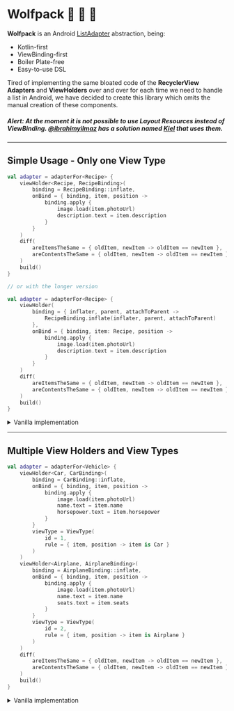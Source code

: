 # Wolfpack :wolf: :wolf: :wolf:

**Wolfpack** is an Android [ListAdapter](https://developer.android.com/reference/androidx/recyclerview/widget/ListAdapter) abstraction, being:

- Kotlin-first
- ViewBinding-first
- Boiler Plate-free
- Easy-to-use DSL

Tired of implementing the same bloated code of the **RecyclerView Adapters** and **ViewHolders** over and over for each time we need to handle a list in Android, we have decided to create this library which omits the manual creation of these components.

##### **Alert:** At the moment it is not possible to use Layout Resources instead of ViewBinding. [@ibrahimyilmaz](https://github.com/ibrahimyilmaz) has a solution named [Kiel](https://github.com/ibrahimyilmaz/kiel) that uses them.

---

## Simple Usage - Only one View Type

```kotlin
val adapter = adapterFor<Recipe> {
    viewHolder<Recipe, RecipeBinding>(
        binding = RecipeBinding::inflate,
        onBind = { binding, item, position ->
            binding.apply {
                image.load(item.photoUrl)
                description.text = item.description
            }
        }
    )
    diff(
        areItemsTheSame = { oldItem, newItem -> oldItem == newItem },
        areContentsTheSame = { oldItem, newItem -> oldItem == newItem }
    )
    build()
}

// or with the longer version

val adapter = adapterFor<Recipe> {
    viewHolder(
        binding = { inflater, parent, attachToParent ->
            RecipeBinding.inflate(inflater, parent, attachToParent)
        },
        onBind = { binding, item: Recipe, position ->
            binding.apply {
                image.load(item.photoUrl)
                description.text = item.description
            }
        }
    )
    diff(
        areItemsTheSame = { oldItem, newItem -> oldItem == newItem },
        areContentsTheSame = { oldItem, newItem -> oldItem == newItem }
    )
    build()
}
```

<details>
<summary>Vanilla implementation</summary>

```kotlin
class RecipeAdapter : ListAdapter<Recipe, RecipeAdapter.ViewHolder>(
    DIFF_CALLBACK
) {

    override fun onCreateViewHolder(parent: ViewGroup, viewType: Int): ViewHolder =
        ViewHolder(
            RecipeBinding.inflate(
                LayoutInflater.from(parent.context),
                parent,
                false
            )
        )

    override fun onBindViewHolder(holder: ViewHolder, position: Int) {
        holder.bind(getItem(position))
    }

    inner class ViewHolder(
        private val binding: RecipeBinding
    ) : RecyclerView.ViewHolder(binding.root) {

        fun bind(item: Recipe) {
            binding.apply {
            image.load(item.photoUrl)
            description.text = item.description
        }
    }

    private companion object {
        val DIFF_CALLBACK = object : DiffUtil.ItemCallback<Recipe>() {
            override fun areItemsTheSame(oldItem: Recipe, newItem: Recipe): Boolean = oldItem == newItem

            override fun areContentsTheSame(oldItem: Recipe, newItem: Recipe): Boolean = oldItem == newItem
        }
    }

}
```

</details>

---

## Multiple View Holders and View Types

```kotlin
val adapter = adapterFor<Vehicle> {
    viewHolder<Car, CarBinding>(
        binding = CarBinding::inflate,
        onBind = { binding, item, position ->
            binding.apply {
                image.load(item.photoUrl)
                name.text = item.name
                horsepower.text = item.horsepower
            }
        }
        viewType = ViewType(
            id = 1,
            rule = { item, position -> item is Car }
        )
    )
    viewHolder<Airplane, AirplaneBinding>(
        binding = AirplaneBinding::inflate,
        onBind = { binding, item, position ->
            binding.apply {
                image.load(item.photoUrl)
                name.text = item.name
                seats.text = item.seats
            }
        }
        viewType = ViewType(
            id = 2,
            rule = { item, position -> item is Airplane }
        )
    )
    diff(
        areItemsTheSame = { oldItem, newItem -> oldItem == newItem },
        areContentsTheSame = { oldItem, newItem -> oldItem == newItem }
    )
    build()
}
```

<details>
<summary>Vanilla implementation</summary>

```kotlin
class VehicleAdapter : ListAdapter<Vehicle, RecyclerView.ViewHolder>(
    DIFF_CALLBACK
) {

    override fun getItemViewType(position: Int): Int = when (getItem(position)) {
        is Car -> 1
        is Airplane -> 2
        else -> error("No condition found for item at position: $position")
    }

    override fun onCreateViewHolder(parent: ViewGroup, viewType: Int): RecyclerView.ViewHolder =
        when (viewType) {
            1 -> CarViewHolder(
                CarBinding.inflate(
                    LayoutInflater.from(parent.context),
                    parent,
                    false
                )
            )
            2 -> AirplaneViewHolder(
                AirplaneBinding.inflate(
                    LayoutInflater.from(parent.context),
                    parent,
                    false
                )
            )
            else -> error("View Holder not found for View Type: $viewType")
        }

    override fun onBindViewHolder(holder: RecyclerView.ViewHolder, position: Int) {
        val item = getItem(position)
        when (holder) {
            is CarViewHolder -> holder.bind(item as Car)
            is AirplaneViewHolder -> holder.bind(item as Airplane)
            else -> error("View Holder Type is not mapped: ${holder::class.java.simpleName}")
        }
    }

    inner class CarViewHolder(
        private val binding: CarBinding
    ) : RecyclerView.ViewHolder(binding.root) {

        fun bind(item: Car) {
            binding.apply {
                image.load(item.photoUrl)
                name.text = item.name
                horsepower.text = item.horsepower
            }
        }
    }

    inner class AirplaneViewHolder(
        private val binding: AirplaneBinding
    ) : RecyclerView.ViewHolder(binding.root) {

        fun bind(item: Airplane) {
            binding.apply {
                image.load(item.photoUrl)
                name.text = item.name
                seats.text = item.seats
            }
        }
    }

    private companion object {
        val DIFF_CALLBACK = object : DiffUtil.ItemCallback<Vehicle>() {
            override fun areItemsTheSame(oldItem: Vehicle, newItem: Vehicle): Boolean = oldItem == newItem

            override fun areContentsTheSame(oldItem: Vehicle, newItem: Vehicle): Boolean = oldItem == newItem
        }
    }
}

```

</details>
